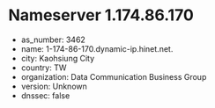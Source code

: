 # Nameserver 1.174.86.170

* as_number: 3462
* name: 1-174-86-170.dynamic-ip.hinet.net.
* city: Kaohsiung City
* country: TW
* organization: Data Communication Business Group
* version: Unknown
* dnssec: false
